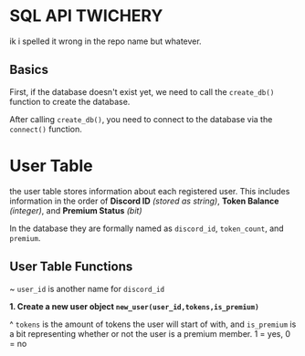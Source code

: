 # SQL API TWICHERY
ik i spelled it wrong in the repo name but whatever.

## Basics
First, if the database doesn't exist yet, we need to call the ```create_db()``` function to create the database.

After calling ```create_db()```, you need to connect to the database via the ```connect()``` function.

# User Table
the user table stores information about each registered user. This includes information in the order of **Discord ID** *(stored as string)*, **Token Balance** *(integer)*, and **Premium Status** *(bit)*

In the database they are formally named as ```discord_id```, ```token_count```, and ```premium```.

## User Table Functions
~ ```user_id``` is another name for ```discord_id```

**1. Create a new user object `new_user(user_id,tokens,is_premium)`**

^ ```tokens``` is the amount of tokens the user will start of with, and ```is_premium``` is a bit representing whether or not the user is a premium member. 1 = yes, 0 = no

